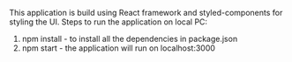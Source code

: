 This application is build using React framework and styled-components for styling the UI.
Steps to run the application on local PC:
1) npm install - to install all the dependencies in package.json
2) npm start - the application will run on localhost:3000


